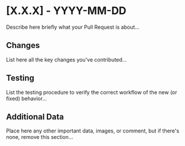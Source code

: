 # \[X.X.X] - YYYY-MM-DD

Describe here briefly what your Pull Request is about...

## Changes

List here all the key changes you've contributed...

## Testing

List the testing procedure to verify the correct workflow of the new (or fixed) behavior...

## Additional Data

Place here any other important data, images, or comment, but if there's none,
remove this section...
